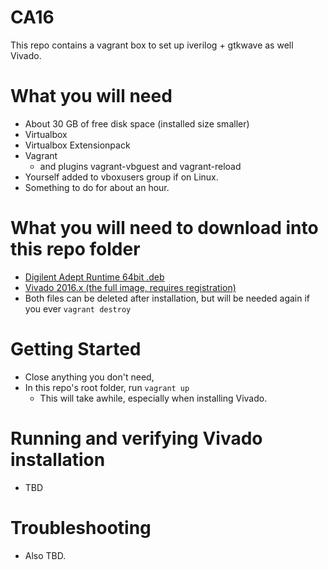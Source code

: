 # CA16
This repo contains a vagrant box to set up iverilog + gtkwave as well Vivado.

# What you will need
* About 30 GB of free disk space (installed size smaller)
* Virtualbox
* Virtualbox Extensionpack
* Vagrant
  * and plugins vagrant-vbguest and vagrant-reload
* Yourself added to vboxusers group if on Linux.
* Something to do for about an hour.

# What you will need to download into this repo folder
* [Digilent Adept Runtime 64bit .deb](https://reference.digilentinc.com/reference/software/adept/start?redirect=1id=digilent_adept_2#software_downloads)
* [Vivado 2016.x (the full image, requires registration)](http://www.xilinx.com/support/download.html)
* Both files can be deleted after installation, but will be needed again if you ever `vagrant destroy`

# Getting Started
* Close anything you don't need,
* In this repo's root folder, run `vagrant up`
  * This will take awhile, especially when installing Vivado.

# Running and verifying Vivado installation
* TBD

# Troubleshooting
* Also TBD.
